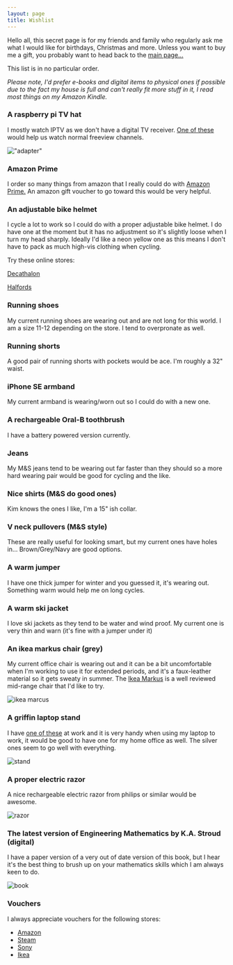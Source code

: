 ```yaml
---
layout: page
title: Wishlist
---
```


Hello all, this secret page is for my friends and family who regularly ask me what I would like for birthdays, Christmas and more. Unless you want to buy me a gift, you probably want to head back to the [main page...](https://edwinjones.me.uk)

This list is in no particular order.

 *Please note, I'd prefer e-books and digital items to physical ones if possible due to the fact my house is full and can't really fit more stuff in it, I read most things on my Amazon Kindle.*

### A raspberry pi TV hat

I mostly watch IPTV as we don't have a digital TV receiver. [One of these](https://shop.pimoroni.com/products/raspberry-pi-tv-hat) would help us watch normal freeview channels.

!["adapter"](https://cdn.shopify.com/s/files/1/0174/1800/products/770A9314_1024x1024_copy_1024x1024.jpg?v=1540013477 "adapter")

### Amazon Prime

I order so many things from amazon that I really could do with [Amazon Prime.](https://www.amazon.co.uk/amazonprime) An amazon gift voucher to go toward this would be very helpful.

### An adjustable bike helmet

I cycle a lot to work so I could do with a proper adjustable bike helmet. I do have one at the moment but it has no adjustment so it's slightly loose when I turn my head sharply. Ideally I'd like a neon yellow one as this means I don't have to pack as much high-vis clothing when cycling.

Try these online stores:

[Decathalon](https://www.decathlon.co.uk/)

[Halfords](https://www.halfords.com/)

### Running shoes

My current running shoes are wearing out and are not long for this world. I am a size 11-12 depending on the store. I tend to overpronate as well.

### Running shorts

A good pair of running shorts with pockets would be ace. I'm roughly a 32" waist.

### iPhone SE armband

My current armband is wearing/worn out so I could do with a new one.

### A rechargeable Oral-B toothbrush

I have a battery powered version currently.

### Jeans

My M&S jeans tend to be wearing out far faster than they should so a more
hard wearing pair would be good for cycling and the like.

### Nice shirts (M&S do good ones)

Kim knows the ones I like, I'm a 15" ish collar.

### V neck pullovers (M&S style)
These are really useful for looking smart, but 
my current ones have holes in... Brown/Grey/Navy
are good options.

### A warm jumper
I have one thick jumper for winter and you guessed it,
it's wearing out. Something warm would help me on long cycles.

### A warm ski jacket
I love ski jackets as they tend to be water and wind proof.
My current one is very thin and warn (it's fine with a jumper
under it)

### An ikea markus chair (grey)
My current office chair is wearing out and it can be a bit uncomfortable when I'm working to use it for extended periods, and it's a faux-leather material so it gets sweaty in summer. The [Ikea Markus](https://www.ikea.com/gb/en/products/chairs-stools-benches/office-chairs/markus-swivel-chair-vissle-dark-grey-art-30261152/) is a well reviewed mid-range chair that I'd like to try.

![ikea marcus](https://www.ikea.com/gb/en/images/products/markus-swivel-chair-vissle-dark-grey__0324506_pe517017_s4.jpg "Ikea Marcus")

### A griffin laptop stand
I have [one of these](https://www.amazon.co.uk/dp/B013BNHROE/?coliid=ITQAEAL01ZU3E&colid=2E60OHDYE668M&psc=1&ref_=lv_ov_lig_dp_it) at work and it is very handy when using my laptop to work, it would be good to have one for my home office as well. The silver ones seem to go well with everything.

![stand](https://images-na.ssl-images-amazon.com/images/I/81w-PdeAtlL._SX522_.jpg "stand")

### A proper electric razor

A nice rechargeable electric razor from philips or similar would be awesome.

![razor](https://media.4rgos.it/i/Argos/6219534_R_Z001A?$Web$&$DefaultPDP768$ "razor")

### The latest version of Engineering Mathematics by K.A. Stroud (digital)

I have a paper version of a very out of date version of this book, but I hear it's the best thing to brush up on your mathematics skills which I am always keen to do.

![book](https://images-na.ssl-images-amazon.com/images/I/5129Lcbw7zL._SX351_BO1,204,203,200_.jpg "book")

### Vouchers

I always appreciate vouchers for the following stores:

* [Amazon](https://www.amazon.co.uk/Giftcards-Giftvouchers-Vouchers-Birthday-Gifts/b?ie=UTF8&node=1571304031)
* [Steam](https://store.steampowered.com/digitalgiftcards/)
* [Sony](https://www.playstation.com/en-us/explore/playstationnetwork/psn-cards/)
* [Ikea](https://www.ikea.com/gb/en/customer-service/ikea-gift-cards/)